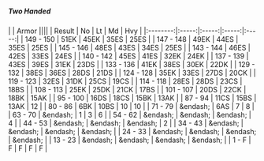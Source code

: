 ##### Two Handed

|      | Armor ||||
| Result | No | Lt | Md | Hvy |
|:--------:|:-----:|:-----:|:-----:|:-----:|
| 149 - 150 | 51EK | 45EK | 35ES | 25ES |
| 147 - 148 | 49EK | 44ES | 35ES | 25ES |
| 145 - 146 | 48ES | 43ES | 34ES | 25ES |
| 143 - 144 | 46ES | 42ES | 33ES | 24ES |
| 140 - 142 | 45ES | 41ES | 32EK | 24EK |
| 137 - 139 | 43ES | 39ES | 31EK | 23DS |
| 133 - 136 | 41EK | 38ES | 30EK | 22DK |
| 129 - 132 | 38ES | 36ES | 28DS | 21DS |
| 124 - 128 | 35EK | 33ES | 27DS | 20CK |
| 119 - 123 | 32ES | 31DK | 25CS | 19CS |
| 114 - 118 | 28ES | 28DS | 23CS | 18BS |
| 108 - 113 | 25EK | 25DK | 21CK | 17BS |
| 101 - 107 | 20DS | 22CK | 18BK | 15AK |
| 95 - 100 | 16DS | 18CS | 15BK | 13AK |
| 87 - 94 | 11CS | 15BS | 13AK | 12 |
| 80 - 86 | 6BK | 10BS | 10 | 10 |
| 71 - 79 | &endash;  | 6AS | 7 | 8 |
| 63 - 70 | &endash;  | 1 | 3 | 6 |
| 54 - 62 | &endash;  | &endash;  | &endash;  | 4 |
| 44 - 53 | &endash;  | &endash;  | &endash;  | 2 |
| 34 - 43 | &endash;  | &endash;  | &endash;  | &endash;  |
| 24 - 33 | &endash;  | &endash;  | &endash;  | &endash;  |
| 13 - 23 | &endash;  | &endash;  | &endash;  | &endash;  |
| 1 - F | F | F | F | F |
